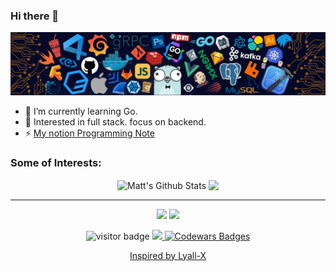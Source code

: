 ### Hi there 👋

<!--
**msk397/msk397** is a ✨ _special_ ✨ repository because its `README.md` (this file) appears on your GitHub profile.

Here are some ideas to get you started:

- 🔭 I’m currently working on ...
- 🌱 I’m currently learning ...
- 👯 I’m looking to collaborate on ...
- 🤔 I’m looking for help with ...
- 💬 Ask me about ...
- 📫 How to reach me: ...
- 😄 Pronouns: ...
- ⚡ Fun fact: ...
-->
![](https://github.com/msk397/msk397/blob/main/header_.png)


- 🌱 I’m currently learning Go.
- 🧐 Interested in full stack. focus on backend.
- ⚡ [My notion Programming Note](https://organized-wallet-a87.notion.site/437cc533c36f4cff8cbdcf141cfb40a1)

### Some of Interests:    
<p align="center">  
<img align="center" src="https://github-readme-stats.vercel.app/api?username=msk397&show_icons=true&line_height=27&theme=tokyonight&include_all_commits=true" alt="Matt's Github Stats" />
<img align="center" src="https://github-readme-stats.vercel.app/api/top-langs/?username=msk397&hide=javascript,html,css,java&hide_langs_below=1&theme=tokyonight&line_height=27" />
</p>

<hr>


<p align="center">
<a href= "https://twitter.com/msk3_go"><img src="https://img.icons8.com/material-outlined/30/000000/twitter.png"/></a>
<a href= "https://github.com/msk397"><img src="https://img.icons8.com/material-outlined/27/000000/geography.png"/></a>
</p>

<p  align="center">
<img src="https://visitor-badge.laobi.icu/badge?page_id=msk397.msk397" alt="visitor badge"/>  
<a title="Hits" target="_blank" href="https://github.com/msk397/hits"><img src="https://hits.b3log.org/msk397/hits.svg">
 <img src="https://www.codewars.com/users/Lciop/badges/micro" alt="Codewars Badges" href="https://www.codewars.com/users/Lciop"/>  
</p>
 <p align="center">
     <a href="https://github.com/Lyall-X/" target="_blank">Inspired by Lyall-X</a>
  </p>

